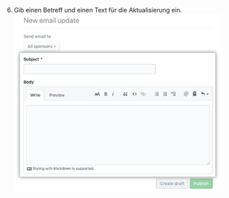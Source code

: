 6. Gib einen Betreff und einen Text für die Aktualisierung ein. ![Felder „Subject“ (Betreff) und „Body“ (Text)](/assets/images/help/sponsors/subject-body-update.png)
